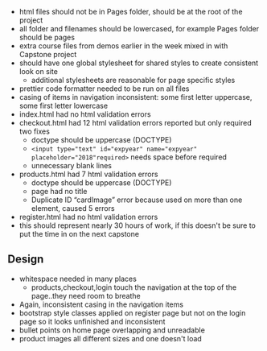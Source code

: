 - html files should not be in Pages folder, should be at the root of the project
- all folder and filenames should be lowercased, for example Pages folder should be pages
- extra course files from demos earlier in the week mixed in with Capstone project
- should have one global stylesheet for shared styles to create consistent look on site
  - additional stylesheets are reasonable for page specific styles
- prettier code formatter needed to be run on all files
- casing of items in navigation inconsistent: some first letter uppercase, some first letter lowercase
- index.html had no html validation errors
- checkout.html had 12 html validation errors reported but only required two fixes
  - doctype should be uppercase (DOCTYPE)
  - `<input type="text" id="expyear" name="expyear" placeholder="2018"required>` needs space before required
  - unnecessary blank lines
- products.html had 7 html validation errors
  - doctype should be uppercase (DOCTYPE)
  - page had no title
  - Duplicate ID “cardImage” error because used on more than one element, caused 5 errors
- register.html had no html validation errors
- this should represent nearly 30 hours of work, if this doesn't be sure to put the time in on the next capstone

## Design

- whitespace needed in many places
  - products,checkout,login touch the navigation at the top of the page..they need room to breathe
- Again, inconsistent casing in the navigation items
- bootstrap style classes applied on register page but not on the login page so it looks unfinished and inconsistent
- bullet points on home page overlapping and unreadable
- product images all different sizes and one doesn't load
